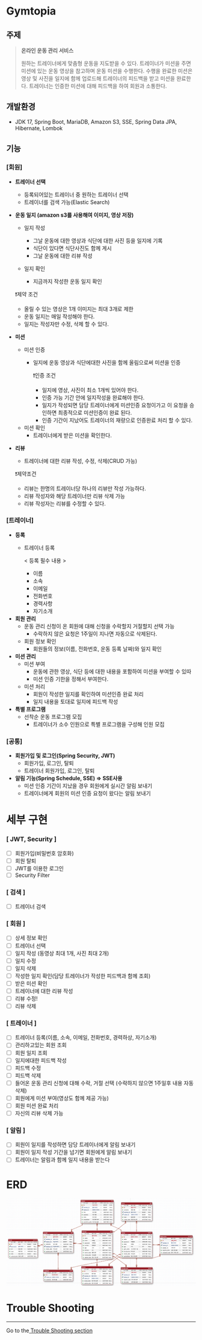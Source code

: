 # Gymtopia

## 주제

> **온라인 운동 관리 서비스**
>
> 원하는 트레이너에게 맞춤형 운동을 지도받을 수 있다.
> 트레이너가 미션을 주면 미션에 있는 운동 영상을 참고하며 운동 미션을 수행한다. 수행을 완료한 미션은 영상 및 사진을 일지에 함께 업로드해 트레이너의 피드백을 받고 미션을
> 완료한다.
> 트레이너는 인증한 미션에 대해 피드백을 하여 회원과 소통한다.

## 개발환경

- JDK 17, Spring Boot, MariaDB, Amazon S3, SSE, Spring Data JPA, Hibernate, Lombok

## 기능

### **[회원]**

- **트레이너 선택**

    - 등록되어있는 트레이너 중 원하는 트레이너 선택
    - 트레이너를 검색 가능(Elastic Search)

- **운동 일지 (amazon s3를 사용해여 이미지, 영상 저장)**
    - 일지 작성
        - 그날 운동에 대한 영상과 식단에 대한 사진 등을 일지에 기록
        - 식단이 있다면 식단사진도 함께 게시
        - 그날 운동에 대한 리뷰 작성

    - 일지 확인
        - 지금까지 작성한 운동 일지 확인

  ❗️제약 조건

    - 올릴 수 있는 영상은 1개 이미지는 최대 3개로 제한
    - 운동 일지는 매일 작성해야 한다.
    - 일지는 작성자만 수정, 삭제 할 수 있다.
- **미션**

    - 미션 인증
        - 일지에 운동 영상과 식단에대한 사진을 함께 올림으로써 미션을 인증

          ❗인증 조건

            - 일지에 영상, 사진이 최소 1개씩 있어야 한다.
            - 인증 가능 기간 안에 일지작성을 완료해야 한다.
            - 일지가 작성되면 담당 트레이너에게 미션인증 요청이가고 이 요청을 승인하면 최종적으로 미션인증이 완료 된다.
            - 인증 기간이 지났어도 트레이너의 재량으로 인증완료 처리 할 수 있다.
    - 미션 확인
        - 트레이너에게 받은 미션을 확인한다.

- **리뷰**
    - 트레이너에 대한 리뷰 작성, 수정, 삭제(CRUD 가능)

  ❗제약조건

    - 리뷰는 한명의 트레이너당 하나의 리뷰만 작성 가능하다.
    - 리뷰 작성자와 해당 트레이너만 리뷰 삭제 가능
    - 리뷰 작성자는 리뷰를 수정할 수 있다.

### **[트레이너]**

- **등록**
    - 트레이너 등록

      < 등록 필수 내용 >
        - 이름
        - 소속
        - 이메일
        - 전화번호
        - 경력사항
        - 자기소개
- **회원 관리**
    - 운동 관리 신청이 온 회원에 대해 신청을 수락할지 거절할지 선택 가능
        - 수락하지 않은 요청은 1주일이 지나면 자동으로 삭제된다.
    - 회원 정보 확인
        - 회원들의 정보(이름, 전화번호, 운동 등록 날짜)와 일지 확인
- **미션 관리**
    - 미션 부여
        - 운동에 관한 영상, 식단 등에 대한 내용을 포함하여 미션을 부여할 수 있따
        - 미션 인증 기한을 정해서 부여한다.
    - 미션 처리
        - 회원이 작성한 일지를 확인하여 미션인증 완료 처리
        - 일지 내용을 토대로 일지에 피드백 작성
- **특별 프로그램**
    - 선착순 운동 프로그램 모집
        - 트레이너가 소수 인원으로 특별 프로그램을 구성해 인원 모집

### **[공통]**

- **회원가입 및 로그인(Spring Security, JWT)**
    - 회원가입, 로그인, 탈퇴
    - 트레이너 회원가입, 로그인, 탈퇴
- **알림 기능(Spring Schedule, SSE) ⇒ SSE사용**
    - 미션 인증 기간이 지났을 경우 회원에게 실시간 알림 보내기
    - 트레이너에게 회원의 미션 인증 요청이 왔다는 알림 보내기

# **세부 구현**

### [ JWT, Security ]

- [ ] 회원가입(비밀번호 암호화)
- [ ] 회원 탈퇴
- [ ] JWT를 이용한 로그인
- [ ] Security Filter

### [ 검색 ]

- [ ] 트레이너 검색

### [ 회원 ]

- [ ] 상세 정보 확인
- [ ] 트레이너 선택
- [ ] 일지 작성 (동영상 최대 1개, 사진 최대 2개)
- [ ] 일지 수정
- [ ] 일지 삭제
- [ ] 작성한 일지 확인(담당 트레이너가 작성한 피드백과 함께 조회)
- [ ] 받은 미션 확인
- [ ] 트레이너에 대한 리뷰 작성
- [ ] 리뷰 수정!
- [ ] 리뷰 삭제

### [ 트레이너 ]

- [ ] 트레이너 등록(이름, 소속, 이메일, 전화번호, 경력하상, 자기소개)
- [ ] 관리하고있는 회원 조회
- [ ] 회원 일지 조회
- [ ] 일지에대한 피드백 작성
- [ ] 피드백 수정
- [ ] 피드백 삭제
- [ ] 들어온 운동 관리 신청에 대해 수락, 거절 선택 (수락하지 않으면 1주일후 내용 자동 삭제)
- [ ] 회원에게 미션 부여(영상도 함께 제공 가능)
- [ ] 회원 미션 완료 처리
- [ ] 자신의 리뷰 삭제 가능

### [ 알림 ]

- [ ] 회원이 일지를 작성하면 담당 트레이너에게 알림 보내기
- [ ] 회원이 일지 작성 기간을 넘기면 회원에게 알림 보내기
- [ ] 트레이너는 알림과 함께 일지 내용을 받는다

# ERD

<img src="Gymtopia_ERD.png">

# Trouble Shooting

---

Go to the<a href="https://steadfast-whippet-4c2.notion.site/Trouble-Shooting-2aaebb81ed424202b6a0be4b01eff723?pvs=4">
 Trouble Shooting section 
</a> 